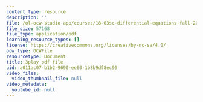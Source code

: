 ```yaml
---
content_type: resource
description: ''
file: /ol-ocw-studio-app/courses/18-03sc-differential-equations-fall-2011/a011ac07b1b29690ee601b8b9df8ec90_eyNm7XGJr4s.pdf
file_size: 57168
file_type: application/pdf
learning_resource_types: []
license: https://creativecommons.org/licenses/by-nc-sa/4.0/
ocw_type: OCWFile
resourcetype: Document
title: 3play pdf file
uid: a011ac07-b1b2-9690-ee60-1b8b9df8ec90
video_files:
  video_thumbnail_file: null
video_metadata:
  youtube_id: null
---
```

